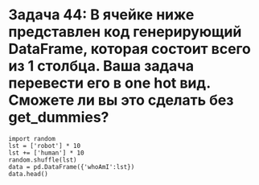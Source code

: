 # Задача 44: В ячейке ниже представлен код генерирующий DataFrame, которая состоит всего из 1 столбца. Ваша задача перевести его в one hot вид. Сможете ли вы это сделать без get_dummies?

```
import random 
lst = ['robot'] * 10
lst += ['human'] * 10
random.shuffle(lst)
data = pd.DataFrame({'whoAmI':lst})
data.head()
```
